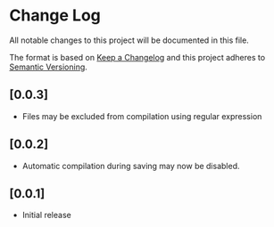 # Change Log

All notable changes to this project will be documented in this file.

The format is based on [Keep a Changelog](http://keepachangelog.com/)
and this project adheres to [Semantic Versioning](http://semver.org/).

## [0.0.3]
- Files may be excluded from compilation using regular expression

## [0.0.2]
- Automatic compilation during saving may now be disabled.

## [0.0.1]
- Initial release